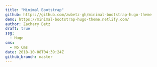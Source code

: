 ```yaml
---
title: "Minimal Bootstrap"
github: https://github.com/zwbetz-gh/minimal-bootstrap-hugo-theme
demo: https://minimal-bootstrap-hugo-theme.netlify.com/
author: Zachary Betz
draft: true
ssg:
  - Hugo
cms:
  - No Cms
date: 2018-10-08T04:39:24Z
github_branch: master
---
```


